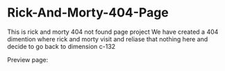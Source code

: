 # Rick-And-Morty-404-Page
This is rick and morty 404 not found page project
We have created a 404 dimention where rick and morty visit and reliase that nothing here and decide to go back to dimension c-132

Preview page:
